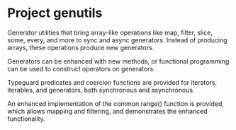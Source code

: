 # Project genutils

Generator utilities that bring array-like operations like map, filter, slice, some, every, and more
to sync and async generators. Instead of producing arrays, these operations produce new generators.

Generators can be enhanced with new methods, or functional programming can be used to construct
operators on generators.

Typeguard predicates and coercion functions are provided for iterators, iterables, and generators,
both synchronous and asynchronous.

An enhanced implementation of the common range() function is provided, which allows mapping and
filtering, and demonstrates the enhanced functionality.

